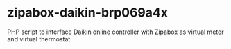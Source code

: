 # zipabox-daikin-brp069a4x
PHP script to interface Daikin online controller with Zipabox as virtual meter and virtual thermostat
